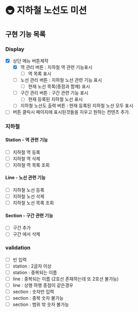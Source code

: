 # 🚇 지하철 노선도 미션

## 구현 기능 목록

### Display

- [x] 상단 메뉴 버튼제작
  - [x] 역 관리 버튼 : 지하철 역 관련 기능표시
    - [ ] 역 목록 표시
  - [ ] 노선 관리 버튼 : 지하철 노선 관련 기능 표시
    - [ ] 현재 노선 목록(종점과 함께) 표시
  - [ ] 구간 관리 버튼 : 구간 관련 기능 표시
    - [ ] 현재 등록된 지하철 노선 표시
  - [ ] 지하철 노선도 출력 버튼 : 현재 등록된 지하철 노선 모두 표시
- [ ] 버튼 클릭시 페이지에 표시된것들을 지우고 원하는 컨텐츠 추가.

### 지하철

#### Station - 역 관련 기능

- [ ] 지하철 역 등록
- [ ] 지하철 역 삭제
- [ ] 지하철 역 목록 조회

#### Line - 노선 관련 기능

- [ ] 지하철 노선 등록
- [ ] 지하철 노선 삭제
- [ ] 지하철 노선 목록 조회

#### Section - 구간 관련 기능

- [ ] 구간 추가
- [ ] 구간 에서 삭제

### validation

- [ ] 빈 입력
- [ ] station : 2글자 이상
- [ ] station : 중복되는 이름
- [ ] line : 중복되는 이름 (2호선 존재하는데 또 2호선 불가능)
- [ ] line : 상행 하행 종점이 같은경우
- [ ] section : 숫자만 입력
- [ ] section : 중복 숫자 불가능
- [ ] section : 범위 밖 숫자 불가능
